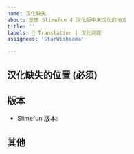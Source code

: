 ```yaml
---
name: 汉化缺失
about: 反馈 Slimefun 4 汉化版中未汉化的地方
title: ''
labels: 📜 Translation | 汉化问题
assignees: 'StarWishsama'

---
```

<!-- 请不要改动模板中的任何内容, 否则问题可能会被系统自动关闭! -->

## 汉化缺失的位置 (必须)

## 版本
- Slimefun 版本:

## 其他